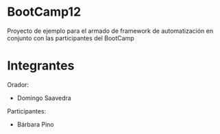 # BootCamp12
Proyecto de ejemplo para el armado de framework de automatización en conjunto con las participantes del BootCamp

# Integrantes
Orador:
* Domingo Saavedra

Participantes:
* Bárbara Pino